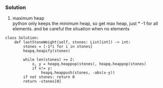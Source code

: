 ### Solution
1. maximum heap <br />
python only keeps the minimum heap, so get max heap, just * -1 for all elements. and be careful the situation when no elements
```
class Solution:
    def lastStoneWeight(self, stones: List[int]) -> int:
        stones = [-1*i for i in stones]
        heapq.heapify(stones)
        
        while len(stones) >= 2:
            x, y = heapq.heappop(stones), heapq.heappop(stones)
            if x!= y:
                heapq.heappush(stones, -abs(x-y))
        if not stones: return 0
        return -stones[0]
```